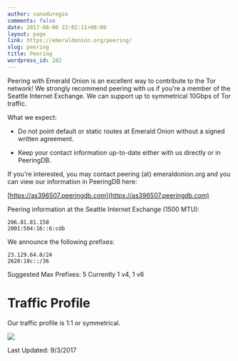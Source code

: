 ```yaml
---
author: xanaduregio
comments: false
date: 2017-08-06 22:02:11+00:00
layout: page
link: https://emeraldonion.org/peering/
slug: peering
title: Peering
wordpress_id: 282
---
```


Peering with Emerald Onion is an excellent way to contribute to the Tor network! We strongly recommend peering with us if you're a member of the Seattle Internet Exchange. We can support up to symmetrical 10Gbps of Tor traffic.

What we expect:



 	
  * Do not point default or static routes at Emerald Onion without a signed written agreement.

 	
  * Keep your contact information up-to-date either with us directly or in PeeringDB.


If you're interested, you may contact peering (at) emeraldonion.org and you can view our information in PeeringDB here:

[https://as396507.peeringdb.com](https://as396507.peeringdb.com)

Peering information at the Seattle Internet Exchange (1500 MTU):

    
    206.81.81.158
    2001:504:16::6:cdb


We announce the following prefixes:

    
    23.129.64.0/24
    2620:18c::/36


Suggested Max Prefixes: 5
Currently 1 v4, 1 v6



# Traffic Profile


Our traffic profile is 1:1 or symmetrical.

[![](https://emeraldonion.org/wp-content/uploads/2017/09/trafficprofile.png)](https://emeraldonion.org/wp-content/uploads/2017/09/trafficprofile.png)

Last Updated: 9/3/2017
